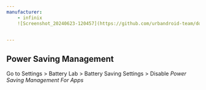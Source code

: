 ```yaml
---
manufacturer:
    - infinix
    ![Screenshot_20240623-120457](https://github.com/urbandroid-team/dont-kill-my-app/assets/173677986/de4007b9-dbaa-4384-9064-291fd09aa9d7)


---
```


## Power Saving Management

Go to Settings > Battery Lab > Battery Saving Settings > Disable *Power Saving Management For Apps*
